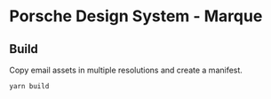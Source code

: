 # Porsche Design System - Marque

## Build

Copy email assets in multiple resolutions and create a manifest.

```
yarn build
```

